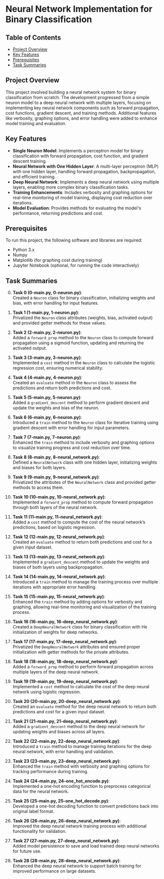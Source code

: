 # Neural Network Implementation for Binary Classification

## Table of Contents
- [Project Overview](#project-overview)
- [Key Features](#key-features)
- [Prerequisites](#prerequisites)
- [Task Summaries](#task-summaries)

## Project Overview

This project involved building a neural network system for binary classification from scratch. The development progressed from a simple neuron model to a deep neural network with multiple layers, focusing on implementing key neural network components such as forward propagation, cost functions, gradient descent, and training methods. Additional features like verbosity, graphing options, and error handling were added to enhance model training and evaluation.

## Key Features

- **Single Neuron Model**: Implements a perceptron model for binary classification with forward propagation, cost function, and gradient descent training.
- **Neural Network with One Hidden Layer**: A multi-layer perceptron (MLP) with one hidden layer, handling forward propagation, backpropagation, and efficient training.
- **Deep Neural Network**: Implements a deep neural network using multiple layers, enabling more complex binary classification tasks.
- **Training Enhancements**: Includes verbosity and graphing options for real-time monitoring of model training, displaying cost reduction over iterations.
- **Model Evaluation**: Provides methods for evaluating the model's performance, returning predictions and cost.

## Prerequisites

To run this project, the following software and libraries are required:

- Python 3.x
- Numpy
- Matplotlib (for graphing cost during training)
- Jupyter Notebook (optional, for running the code interactively)

## Task Summaries

0. **Task 0 (0-main.py, 0-neuron.py)**:  
   Created a `Neuron` class for binary classification, initializing weights and bias, with error handling for input features.

1. **Task 1 (1-main.py, 1-neuron.py)**:  
   Privatized the `Neuron` class attributes (weights, bias, activated output) and provided getter methods for these values.

2. **Task 2 (2-main.py, 2-neuron.py)**:  
   Added a `forward_prop` method to the `Neuron` class to compute forward propagation using a sigmoid function, updating and returning the activated output.

3. **Task 3 (3-main.py, 3-neuron.py)**:  
   Implemented a `cost` method in the `Neuron` class to calculate the logistic regression cost, ensuring numerical stability.

4. **Task 4 (4-main.py, 4-neuron.py)**:  
   Created an `evaluate` method in the `Neuron` class to assess the predictions and return both predictions and cost.

5. **Task 5 (5-main.py, 5-neuron.py)**:  
   Added a `gradient_descent` method to perform gradient descent and update the weights and bias of the neuron.

6. **Task 6 (6-main.py, 6-neuron.py)**:  
   Introduced a `train` method to the `Neuron` class for iterative training using gradient descent with error handling for input parameters.

7. **Task 7 (7-main.py, 7-neuron.py)**:  
   Enhanced the `train` method to include verbosity and graphing options to visualize training progress and cost reduction over time.

8. **Task 8 (8-main.py, 8-neural_network.py)**:  
   Defined a `NeuralNetwork` class with one hidden layer, initializing weights and biases for both layers.

9. **Task 9 (9-main.py, 9-neural_network.py)**:  
   Privatized the attributes of the `NeuralNetwork` class and provided getter methods to access them.

10. **Task 10 (10-main.py, 10-neural_network.py)**:  
    Implemented a `forward_prop` method to compute forward propagation through both layers of the neural network.

11. **Task 11 (11-main.py, 11-neural_network.py)**:  
    Added a `cost` method to compute the cost of the neural network’s predictions, based on logistic regression.

12. **Task 12 (12-main.py, 12-neural_network.py)**:  
    Created an `evaluate` method to return both predictions and cost for a given input dataset.

13. **Task 13 (13-main.py, 13-neural_network.py)**:  
    Implemented a `gradient_descent` method to update the weights and biases of both layers using backpropagation.

14. **Task 14 (14-main.py, 14-neural_network.py)**:  
    Introduced a `train` method to manage the training process over multiple iterations with appropriate error handling.

15. **Task 15 (15-main.py, 15-neural_network.py)**:  
    Enhanced the `train` method by adding options for verbosity and graphing, allowing real-time monitoring and visualization of the training process.

16. **Task 16 (16-main.py, 16-deep_neural_network.py)**:  
    Created a `DeepNeuralNetwork` class for binary classification with He initialization of weights for deep networks.

17. **Task 17 (17-main.py, 17-deep_neural_network.py)**:  
    Privatized the `DeepNeuralNetwork` attributes and ensured proper initialization with getter methods for the private attributes.

18. **Task 18 (18-main.py, 18-deep_neural_network.py)**:  
    Added a `forward_prop` method to perform forward propagation across multiple layers of the deep neural network.

19. **Task 19 (19-main.py, 19-deep_neural_network.py)**:  
    Implemented a `cost` method to calculate the cost of the deep neural network using logistic regression.

20. **Task 20 (20-main.py, 20-deep_neural_network.py)**:  
    Created an `evaluate` method for the deep neural network to return both predictions and cost for a given input dataset.

21. **Task 21 (21-main.py, 21-deep_neural_network.py)**:  
    Added a `gradient_descent` method to the deep neural network for updating weights and biases across all layers.

22. **Task 22 (22-main.py, 22-deep_neural_network.py)**:  
    Introduced a `train` method to manage training iterations for the deep neural network, with error handling and validation.

23. **Task 23 (23-main.py, 23-deep_neural_network.py)**:  
    Enhanced the `train` method with verbosity and graphing options for tracking performance during training.

24. **Task 24 (24-main.py, 24-one_hot_encode.py)**:  
    Implemented a one-hot encoding function to preprocess categorical data for the neural network.

25. **Task 25 (25-main.py, 25-one_hot_decode.py)**:  
    Developed a one-hot decoding function to convert predictions back into original label format.

26. **Task 26 (26-main.py, 26-deep_neural_network.py)**:  
    Improved the deep neural network training process with additional functionality for validation.

27. **Task 27 (27-main.py, 27-deep_neural_network.py)**:  
    Added model persistence to save and load trained deep neural networks for future use.

28. **Task 28 (28-main.py, 28-deep_neural_network.py)**:  
    Enhanced the deep neural network to support batch training for improved performance on large datasets.
